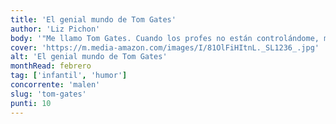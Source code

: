 ```yaml
---
title: 'El genial mundo de Tom Gates'
author: 'Liz Pichon'
body: '"Me llamo Tom Gates. Cuando los profes no están controlándome, me gusta dibujar y pensar mil maneras de fastidiar a Delia, mi hermana mayor".'
cover: 'https://m.media-amazon.com/images/I/81OlFiHItnL._SL1236_.jpg'
alt: 'El genial mundo de Tom Gates'
monthRead: febrero
tag: ['infantil', 'humor']
concorrente: 'malen'
slug: 'tom-gates'
punti: 10
---
```

